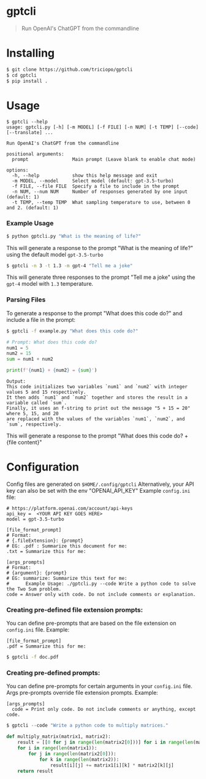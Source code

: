 # gptcli
> Run OpenAI's ChatGPT from the commandline

# Installing
```bash
$ git clone https://github.com/triciopo/gptcli
$ cd gptcli
$ pip install .
```

# Usage
```console
$ gptcli --help
usage: gptcli.py [-h] [-m MODEL] [-f FILE] [-n NUM] [-t TEMP] [--code] [--translate] ...

Run OpenAI's ChatGPT from the commandline

positional arguments:
  prompt                Main prompt (Leave blank to enable chat mode)

options:
  -h, --help            show this help message and exit
  -m MODEL, --model     Select model (default: gpt-3.5-turbo)
  -f FILE, --file FILE  Specify a file to include in the prompt
  -n NUM, --num NUM     Number of responses generated by one input (default: 1)
  -t TEMP, --temp TEMP  What sampling temperature to use, between 0 and 2. (default: 1)
```
### Example Usage

```bash
$ python gptcli.py "What is the meaning of life?"
```
This will generate a response to the prompt "What is the meaning of life?" using the default model `gpt-3.5-turbo`

```bash
$ gptcli -n 3 -t 1.3 -m gpt-4 "Tell me a joke"
```
This will generate three responses to the prompt "Tell me a joke" using the `gpt-4` model with `1.3` temperature.
### Parsing Files
To generate a response to the prompt "What does this code do?" and include a file in the prompt:
```bash
$ gptcli -f example.py "What does this code do?"
```
```python
# Prompt: What does this code do?
num1 = 5
num2 = 15
sum = num1 + num2

print(f'{num1} + {num2} = {sum}')
```
```Text
Output:
This code initializes two variables `num1` and `num2` with integer values 5 and 15 respectively. 
It then adds `num1` and `num2` together and stores the result in a variable called `sum`. 
Finally, it uses an f-string to print out the message "5 + 15 = 20" where 5, 15, and 20 
are replaced with the values of the variables `num1`, `num2`, and `sum`, respectively.
```
This will generate a response to the prompt "What does this code do? + {file content}"

# Configuration
Config files are generated on `$HOME/.config/gptcli`
Alternatively, your API key can also be set with the env "OPENAI_API_KEY"
Example `config.ini` file:
```dosini
# https://platform.openai.com/account/api-keys
api_key =  <YOUR API KEY GOES HERE>
model = gpt-3.5-turbo

[file_format_prompt]
# Format: 
# {.fileExtension}: {prompt}
# EG: .pdf : Summarize this document for me:
.txt = Summarize this for me: 

[args_prompts]
# Format:
# {argument}: {prompt}
# EG: summarize: Summarize this text for me:
#      Example Usage: ./gptcli.py --code Write a python code to solve the Two Sum problem.
code = Answer only with code. Do not include comments or explanation.
```
### Creating pre-defined file extension prompts:
You can define pre-prompts that are based on the file extension on `config.ini` file.
Example:
```dosini
[file_format_prompt]
.pdf = Summarize this for me: 
```
```bash
$ gptcli -f doc.pdf
```
### Creating pre-defined prompts:
You can define pre-prompts for certain arguments in your `config.ini` file. Args pre-prompts override file extension prompts.
Example:
```dosini
[args_prompts]
  code = Print only code. Do not include comments or anything, except code.
```
```python
$ gptcli --code "Write a python code to multiply matrices."

def multiply_matrix(matrix1, matrix2):
    result = [[0 for j in range(len(matrix2[0]))] for i in range(len(matrix1))]
    for i in range(len(matrix1)):
        for j in range(len(matrix2[0])):
            for k in range(len(matrix2)):
                result[i][j] += matrix1[i][k] * matrix2[k][j]
    return result
  ```
